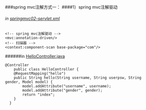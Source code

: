 ###spring mvc注解方式一：
####1）spring mvc注解驱动  
###### in [springmvc02-servlet.xml](https://github.com/DaCang/Spring-MVC/blob/master/SpringMVC02/WebContent/WEB-INF/springmvc02-servlet.xml) 

	<!-- spring mvc注解驱动 --> 
	<mvc:annotation-driven/>
	<!-- 扫描器 --> 
	<context:component-scan base-package="com"/>

######in [HelloController.java](https://github.com/DaCang/Spring-MVC/blob/master/SpringMVC02/src/com/songyl/webmvc/controller/HelloController.java)
 
	@Controller
      	public class HelloController {
       	@RequestMapping("hello")
       	public String hello(String username, String userpsw, String gender, Model model) {
	        model.addAttribute("username", username);
	        model.addAttribute("gender", gender);
	        return "index";
        }
      }

